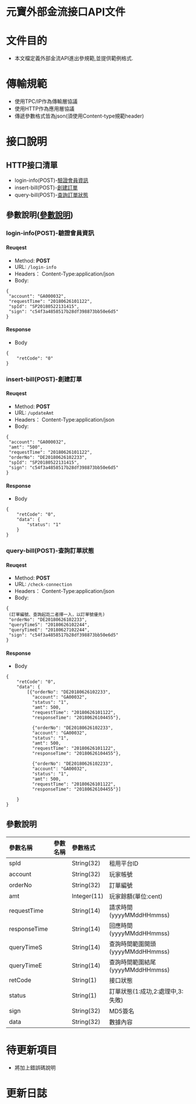 # 元寶外部金流接口API文件

# 文件目的
  - 本文檔定義外部金流API進出參規範,並提供範例格式.


# 傳輸規範
  - 使用TPC/IP作為傳輸層協議
  - 使用HTTP作為應用層協議
  - 傳遞參數格式皆為json(須使用Content-type規範header)


# 接口說明
## HTTP接口清單
  - login-info(POST)-<a href="#login-info(POST)">驗證會員資訊</a>
  - insert-bill(POST)-<a href="#insert-bill(POST)">創建訂單</a>
  - query-bill(POST)-<a href="#query-bill(POST)">查詢訂單狀態</a>

## 參數說明(<a href="#parametersTable">參數說明</a>) 

### <p id="login-info(POST)">login-info(POST)-驗證會員資訊</p>
#### Reuqest

- Method: **POST**
- URL: ```/login-info```
- Headers： Content-Type:application/json
- Body:
```
{
 "account": "GA000032",
 "requestTime": "20180626101122",
 "spId": "SP20180522131415",
 "sign": "c54f3a4858517b28df398873bb50e6d5"
}
```

#### Response
- Body
```
{ 
	"retCode": "0"
}
```


### <p id="insert-bill(POST)">insert-bill(POST)-創建訂單</p>
#### Reuqest

- Method: **POST**
- URL: ```/updateAmt```
- Headers： Content-Type:application/json
- Body:
```
{
 "account": "GA000032",
 "amt": "500",
 "requestTime": "20180626101122",
 "orderNo": "DE20180626102233",
 "spId": "SP20180522131415",
 "sign": "c54f3a4858517b28df398873bb50e6d5"
}

```
#### Response
- Body
```
{ 
	"retCode": "0",
	"data": {
		"status": "1"
	}
}
```

### <p id="query-bill(POST)">query-bill(POST)-查詢訂單狀態</p>
#### Reuqest

- Method: **POST**
- URL: ```/check-connection```
- Headers： Content-Type:application/json
- Body:
```
{
 (訂單編號、查詢起訖二者擇一入，以訂單號優先)
 "orderNo": "DE20180626102233",
 "queryTimeS": "20180626102244",
 "queryTimeE": "20180627102244",
 "sign": "c54f3a4858517b28df398873bb50e6d5"
}
```

#### Response
- Body
```
{ 
	"retCode": "0",
	"data": {
		[{"orderNo": "DE20180626102233",
		  "account": "GA00032",
		  "status": "1",
		  "amt": 500,
		  "requestTime": "20180626101122",
		  "responseTime": "20180626104455"},
		  
		  {"orderNo": "DE20180626102233",
		  "account": "GA00032",
		  "status": "1",
		  "amt": 500,
		  "requestTime": "20180626101122",
		  "responseTime": "20180626104455"},
		  
		  {"orderNo": "DE20180626102233",
		  "account": "GA00032",
		  "status": "1",
		  "amt": 500,
		  "requestTime": "20180626101122",
		  "responseTime": "20180626104455"}]
		
	}
}
```





## <p id="parametersTable">參數說明</p>
|參數名稱|參數名稱|參數格式||
|:--|:--|:--|:--|
|spId||String(32)|租用平台ID|
|account||String(32)|玩家帳號|
|orderNo||String(32)|訂單編號|
|amt||Integer(11)|玩家餘額(單位:cent)|
|requestTime||String(14)|請求時間(yyyyMMddHHmmss)|
|responseTime||String(14)|回應時間(yyyyMMddHHmmss)|
|queryTimeS||String(14)|查詢時間範圍開頭(yyyyMMddHHmmss)|
|queryTimeE||String(14)|查詢時間範圍結尾(yyyyMMddHHmmss)|
|retCode||String(1)|接口狀態|
|status||String(1)|訂單狀態(1:成功,2:處理中,3:失敗)|
|sign||String(32)|MD5簽名|
|data||String(32)|數據內容|


# 待更新項目

  - 將加上錯誤碼說明

# 更新日誌
 

